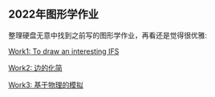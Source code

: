 ## 2022年图形学作业
整理硬盘无意中找到之前写的图形学作业，再看还是觉得很优雅:

[Work1: To draw an interesting IFS](./Work1_IFS.md)

[Work2: 边的化简](./Work2_边的化简.md)

[Work3: 基于物理的模拟](./Work3_基于物理的模拟.md) 